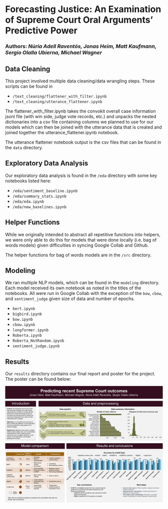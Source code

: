 # Forecasting Justice: An Examination of Supreme Court Oral Arguments’ Predictive Power  

### Authors: *Núria Adell Raventós, Jonas Heim, Matt Kaufmann, Sergio Olalla Ubierna, Michael Wagner*

## Data Cleaning

This project involved multiple data cleaning/data wrangling steps. These scripts can be found in

* `/text_cleaning/flattener_with_filter.ipynb`
* `/text_cleaning/utterance_flattener.ipynb`

The flattener_with_filter.ipynb takes the convokit overall case information jsonl file (with win side, judge vote records, etc.) and unpacks the nested dictionaries into a csv file containing columns we planned to use for our models which can then be joined with the utterance data that is created and joined together the utterance_flattener.ipynb notebook.

The utterance flattener notebook output is the csv files that can be found in the `data` directory.

## Exploratory Data Analysis

Our exploratory data analysis is found in the `/eda` directory with some key notebooks listed here:
* `/eda/sentiment_baseline.ipynb`
* `/eda/summary_stats.ipynb`
* `/eda/eda.ipynb`
* `/eda/new_baselines.ipynb`

## Helper Functions

While we originally intended to abstract all repetitive functions into helpers, we were only able to do this for models that were done locally (i.e. bag of words models) given difficulties in syncing Google Collab and Github.

The helper functions for bag of words models are in the `/src` directory.

## Modeling

We ran multiple NLP models, which can be found in the `modeling` directory. Each model received its own notebook as noted in the titles of the notebooks. All were run in Google Collab with the exception of the `bow`, `cbow`, and `sentiment_judge` given size of data and number of epochs.

* `bert.ipynb`
* `bigbird.ipynb`
* `bow.ipynb`
* `cbow.ipynb`
* `longformer.ipynb`
* `Roberta.ipynb`
* `Roberta_NotRandom.ipynb`
* `sentiment_judge.ipynb`

## Results

Our `results` directory contains our final report and poster for the project. The poster can be found below:

![Results poster](https://github.com/wagnerlmichael/supreme_court_nlp/blob/main/results/Poster.jpg)
